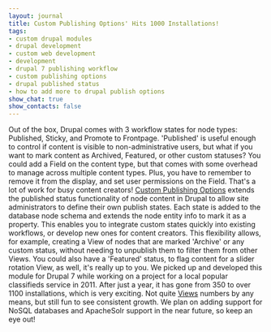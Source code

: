 ```yaml
---
layout: journal
title: Custom Publishing Options' Hits 1000 Installations!
tags: 
- custom drupal modules
- drupal development
- custom web development
- development
- drupal 7 publishing workflow
- custom publishing options
- drupal published status
- how to add more to drupal publish options
show_chat: true
show_contacts: false
---
```


Out of the box, Drupal comes with 3 workflow states for node types: Published, Sticky, and Promote to Frontpage. 'Published' is useful enough to control if content is visible to non-administrative users, but what if you want to mark content as Archived, Featured, or other custom statuses? You could add a Field on the content type, but that comes with some overhead to manage across multiple content types. Plus, you have to remember to remove it from the display, and set user permissions on the Field. That's a lot of work for busy content creators!  <a href="http://drupal.org/project/custom_pub" target="_blank" title="Drupal Module - Custom Publishing Options | Inclind Inc">Custom Publishing Options</a> extends the published status functionality of node content in Drupal to allow site administrators to define their own publish states. Each state is added to the database node schema and extends the node entity info to mark it as a property. This enables you to integrate custom states quickly into existing workflows, or develop new ones for content creators. This flexibility allows, for example, creating a View of nodes that are marked 'Archive' or any custom status, without needing to unpublish them to filter them from other Views. You could also have a 'Featured' status, to flag content for a slider rotation View, as well, it's really up to you.   We picked up and developed this module for Drupal 7 while working on a project for a local popular classifieds service in 2011. After just a year, it has gone from 350 to over 1100 installations, which is very exciting. Not quite <a href="http://drupal.org/project/views" target="_blank">Views</a> numbers by any means, but still fun to see consistent growth.  We plan on adding support for NoSQL databases and ApacheSolr support in the near future, so keep an eye out!